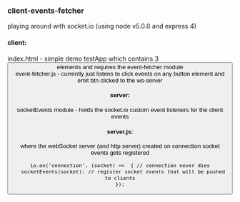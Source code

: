 
### client-events-fetcher 
playing around with socket.io (using node v5.0.0 and express 4) 

#### client: 
 index.html - simple demo testApp which contains 3 <button> elements and requires the event-fetcher module  
 event-fetcher.js - currently just listens to click events on any button element and emit btn clicked to the ws-server

#### server:
  socketEvents module - holds the socket.io custom event listeners for the client events

#### server.js: 
where the webSocket server (and http server) created 
on connection socket events gets registered 

```
io.on('connection', (socket) =>  { // connection never dies
  socketEvents(socket); // register socket events that will be pushed to clients
});
```




